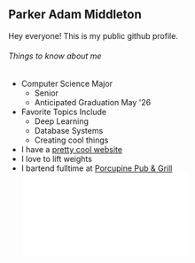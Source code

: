 ## Parker Adam Middleton

Hey everyone! This is my public github profile. 

###### Things to know about me
- Computer Science Major
  - Senior
  - Anticipated Graduation May '26
- Favorite Topics Include
  - Deep Learning
  - Database Systems
  - Creating cool things
- I have a [pretty cool website](http://Parker-Middleton-Portfolio.com)
- I love to lift weights
- I bartend fulltime at [Porcupine Pub & Grill](https://porcupinepub.com/)\
![Resume](resume.pdf)

